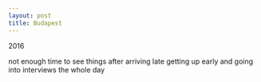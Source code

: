 ```yaml
---
layout: post
title: Budapest
---
```


2016

not enough time to see things
after arriving late
getting up early
and going into interviews the whole day
